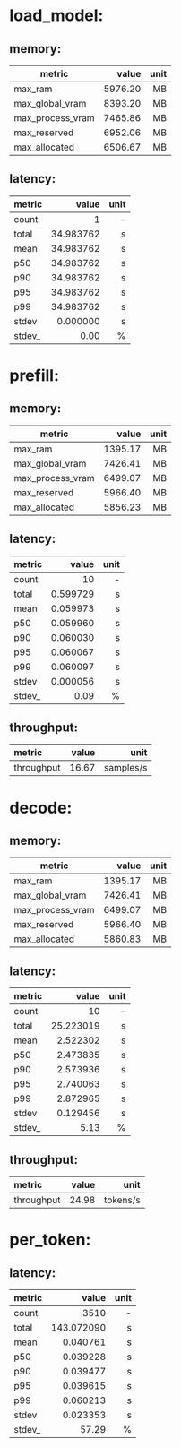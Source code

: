 # load_model:

## memory:

| metric | value | unit |
| ------ | ----: | ---: |
| max_ram          |          5976.20 | MB |
| max_global_vram  |  8393.20 | MB |
| max_process_vram | 7465.86 | MB |
| max_reserved     |     6952.06 | MB |
| max_allocated    |    6506.67 | MB |
## latency:

| metric | value        | unit   |
| :----- | -----------: |------: |
| count  |      1 |      - |
| total  |    34.983762 | s |
| mean   |     34.983762 | s |
| p50    |      34.983762 | s |
| p90    |      34.983762 | s |
| p95    |      34.983762 | s |
| p99    |      34.983762 | s |
| stdev  |    0.000000 | s |
| stdev_ | 0.00 |      % |
# prefill:

## memory:

| metric | value | unit |
| ------ | ----: | ---: |
| max_ram          |          1395.17 | MB |
| max_global_vram  |  7426.41 | MB |
| max_process_vram | 6499.07 | MB |
| max_reserved     |     5966.40 | MB |
| max_allocated    |    5856.23 | MB |
## latency:

| metric | value        | unit   |
| :----- | -----------: |------: |
| count  |      10 |      - |
| total  |    0.599729 | s |
| mean   |     0.059973 | s |
| p50    |      0.059960 | s |
| p90    |      0.060030 | s |
| p95    |      0.060067 | s |
| p99    |      0.060097 | s |
| stdev  |    0.000056 | s |
| stdev_ | 0.09 |      % |
## throughput:

| metric     |     value   |   unit |
| :--------- | --------:   | -----: |
| throughput | 16.67 | samples/s |
# decode:

## memory:

| metric | value | unit |
| ------ | ----: | ---: |
| max_ram          |          1395.17 | MB |
| max_global_vram  |  7426.41 | MB |
| max_process_vram | 6499.07 | MB |
| max_reserved     |     5966.40 | MB |
| max_allocated    |    5860.83 | MB |
## latency:

| metric | value        | unit   |
| :----- | -----------: |------: |
| count  |      10 |      - |
| total  |    25.223019 | s |
| mean   |     2.522302 | s |
| p50    |      2.473835 | s |
| p90    |      2.573936 | s |
| p95    |      2.740063 | s |
| p99    |      2.872965 | s |
| stdev  |    0.129456 | s |
| stdev_ | 5.13 |      % |
## throughput:

| metric     |     value   |   unit |
| :--------- | --------:   | -----: |
| throughput | 24.98 | tokens/s |
# per_token:

## latency:

| metric | value        | unit   |
| :----- | -----------: |------: |
| count  |      3510 |      - |
| total  |    143.072090 | s |
| mean   |     0.040761 | s |
| p50    |      0.039228 | s |
| p90    |      0.039477 | s |
| p95    |      0.039615 | s |
| p99    |      0.060213 | s |
| stdev  |    0.023353 | s |
| stdev_ | 57.29 |      % |
